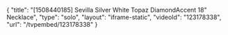 {
    "title": "[1508440185] Sevilla Silver White Topaz DiamondAccent 18\" Necklace",
    "type": "solo",
    "layout": "iframe-static",
    "videoId": "123178338",
    "url": "\/tvpembed\/123178338"
}